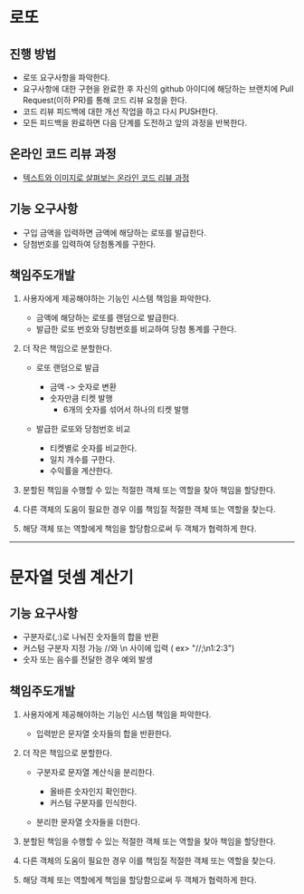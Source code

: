 # 로또
## 진행 방법
* 로또 요구사항을 파악한다.
* 요구사항에 대한 구현을 완료한 후 자신의 github 아이디에 해당하는 브랜치에 Pull Request(이하 PR)를 통해 코드 리뷰 요청을 한다.
* 코드 리뷰 피드백에 대한 개선 작업을 하고 다시 PUSH한다.
* 모든 피드백을 완료하면 다음 단계를 도전하고 앞의 과정을 반복한다.

## 온라인 코드 리뷰 과정
* [텍스트와 이미지로 살펴보는 온라인 코드 리뷰 과정](https://github.com/next-step/nextstep-docs/tree/master/codereview)

## 기능 오구사항
* 구입 금액을 입력하면 금액에 해당하는 로또를 발급한다.
* 당첨번호를 입력하여 당첨통계를 구한다.

## 책임주도개발
1. 사용자에게 제공해야하는 기능인 시스템 책임을 파악한다.
    * 금액에 해당하는 로또를 랜덤으로 발급한다.
    * 발급한 로또 번호와 당첨번호를 비교하여 당첨 통계를 구한다.
 
2. 더 작은 책임으로 분할한다.
    * 로또 랜덤으로 발급
        * 금액 -> 숫자로 변환
        * 숫자만큼 티켓 발행
            * 6개의 숫자를 섞어서 하나의 티켓 발행

    * 발급한 로또와 당첨번호 비교
        * 티켓별로 숫자를 비교한다.
        * 일치 개수를 구한다.
        * 수익률을 계산한다.
    
3. 분할된 책임을 수행할 수 있는 적절한 객체 또는 역할을 찾아 책임을 할당한다.

4. 다른 객체의 도움이 필요한 경우 이를 책임질 적절한 객체 또는 역할을 찾는다.

5. 해당 객체 또는 역할에게 책임을 할당함으로써 두 객체가 협력하게 한다.

---
# 문자열 덧셈 계산기
## 기능 요구사항
* 구분자로(,:)로 나눠진 숫자들의 합을 반환
* 커스텀 구분자 지정 가능 //와 \n 사이에 입력 ( ex> "//;\n1:2:3")
* 숫자 또는 음수를 전달한 경우 예외 발생

## 책임주도개발
1. 사용자에게 제공해야하는 기능인 시스템 책임을 파악한다.
    * 입력받은 문자열 숫자들의 합을 반환한다.
    
2. 더 작은 책임으로 분할한다.
    * 구분자로 문자열 계산식을 분리한다.
        * 올바른 숫자인지 확인한다.
        * 커스텀 구분자를 인식한다.
        
    * 분리한 문자열 숫자들을 더한다.
    
3. 분할된 책임을 수행할 수 있는 적절한 객체 또는 역할을 찾아 책임을 할당한다.


4. 다른 객체의 도움이 필요한 경우 이를 책임질 적절한 객체 또는 역할을 찾는다.

5. 해당 객체 또는 역할에게 책임을 할당함으로써 두 객체가 협력하게 한다.